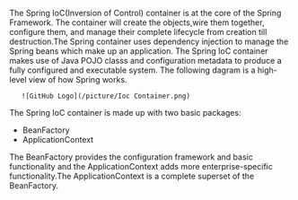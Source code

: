 The Spring IoC(Inversion of Control) container is at the core of the Spring Framework. The container will create the objects,wire them together, configure them, and manage their complete lifecycle from creation till destruction.The Spring container uses dependency injection to manage the Spring beans which make up an application. The Spring IoC container makes use of Java POJO classs and configuration metadata to produce a fully configured and executable system. The following dagram is a high-level view of how Spring works.

       ![GitHub Logo](/picture/Ioc Container.png)

The Spring IoC container is made up with two basic packages:
  - BeanFactory
  - ApplicationContext  

The BeanFactory provides the configuration framework and basic functionality and the ApplicationContext adds more enterprise-specific functionality.The ApplicationContext is a complete superset of the BeanFactory.
